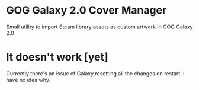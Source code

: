 # GOG Galaxy 2.0 Cover Manager
Small utility to import Steam library assets as custom artwork in GOG Galaxy 2.0

# It doesn't work [yet]
Currently there's an issue of Galaxy resetting all the changes on restart. I have no idea why.
